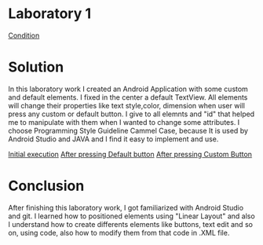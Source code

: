 # Laboratory 1

[Condition](https://github.com/TUM-FAF/WP/tree/master/lab%231)
# Solution
In this laboratory work I created an Android Application with some custom and default elements.
I fixed in the center a default TextView.
All elements will change their properties like text style,color, dimension when user will press any custom or default button.
I give to all elemnts and "id" that helped me to manipulate with them when I wanted to change some attributes.
I choose Programming Style Guideline Cammel Case, because It is used by Android Studio and JAVA and I find it easy to implement and use.

[Initial execution](screens/1.png "Screen 1")
[After pressing Default button](screens/2.png "Screen 2")
[After pressing Custom Button ](screens/3.png "Screen 3")



# Conclusion
After finishing this laboratory work, I got familiarized with Android Studio and git. I learned how to positioned elements using "Linear Layout" and also I understand how to create differents elements like buttons, text edit and so on, using code, also how to modify them from that code in .XML file.
